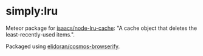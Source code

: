 simply:lru
===

Meteor package for [isaacs/node-lru-cache](https://github.com/isaacs/node-lru-cache): "A cache object that deletes the least-recently-used items.".

Packaged using [elidoran/cosmos-browserify](https://github.com/elidoran/cosmos-browserify).
